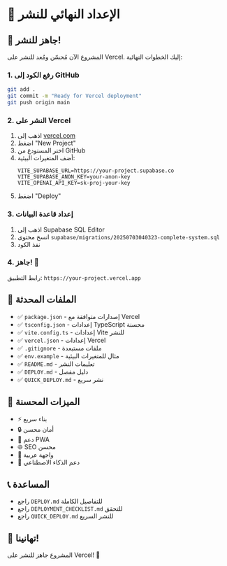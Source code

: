 # 🎯 الإعداد النهائي للنشر

## 🚀 جاهز للنشر!

المشروع الآن مُحسّن ومُعد للنشر على Vercel. إليك الخطوات النهائية:

### 1. رفع الكود إلى GitHub
```bash
git add .
git commit -m "Ready for Vercel deployment"
git push origin main
```

### 2. النشر على Vercel
1. اذهب إلى [vercel.com](https://vercel.com)
2. اضغط "New Project"
3. اختر المستودع من GitHub
4. أضف المتغيرات البيئية:
   ```
   VITE_SUPABASE_URL=https://your-project.supabase.co
   VITE_SUPABASE_ANON_KEY=your-anon-key
   VITE_OPENAI_API_KEY=sk-proj-your-key
   ```
5. اضغط "Deploy"

### 3. إعداد قاعدة البيانات
1. اذهب إلى Supabase SQL Editor
2. انسخ محتوى `supabase/migrations/20250703040323-complete-system.sql`
3. نفذ الكود

### 4. جاهز! 🎉
رابط التطبيق: `https://your-project.vercel.app`

## 📁 الملفات المحدثة

- ✅ `package.json` - إصدارات متوافقة مع Vercel
- ✅ `tsconfig.json` - إعدادات TypeScript محسنة
- ✅ `vite.config.ts` - إعدادات Vite للنشر
- ✅ `vercel.json` - إعدادات Vercel
- ✅ `.gitignore` - ملفات مستبعدة
- ✅ `env.example` - مثال للمتغيرات البيئية
- ✅ `README.md` - تعليمات النشر
- ✅ `DEPLOY.md` - دليل مفصل
- ✅ `QUICK_DEPLOY.md` - نشر سريع

## 🔧 الميزات المحسنة

- ⚡ بناء سريع
- 🔒 أمان محسن
- 📱 دعم PWA
- 🌐 SEO محسن
- 🎨 واجهة عربية
- 🤖 دعم الذكاء الاصطناعي

## 📞 المساعدة

- راجع `DEPLOY.md` للتفاصيل الكاملة
- راجع `DEPLOYMENT_CHECKLIST.md` للتحقق
- راجع `QUICK_DEPLOY.md` للنشر السريع

## 🎊 تهانينا!

المشروع جاهز للنشر على Vercel! 🚀 